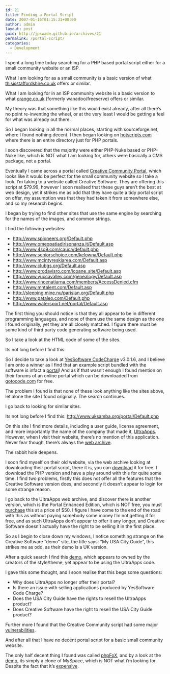 ```yaml
---
id: 21
title: Finding a Portal Script
date: 2007-01-16T01:15:31+00:00
author: admin
layout: post
guid: http://jpswade.github.io/archives/21
permalink: /portal-script/
categories:
  - Development
---
```

<p class="lead">
  I spent a long time today searching for a PHP based portal script either for a small community website or an ISP.
</p>

What I am looking for as a small community is a basic version of what [thisisstaffordshire.co.uk](http://www.thisisstaffordshire.co.uk/) offers or similar.

What I am looking for in an ISP community website is a basic version to what [orange.co.uk](http://www.orange.co.uk/) (formerly wanadoo/freeserve) offers or similar.

My theory was that something like this would exist already, after all there&#8217;s no point re-inventing the wheel, or at the very least I would be getting a feel for what was already out there.

So I began looking in all the normal places, starting with sourceforge.net, where I found nothing decent. I then began looking on [hotscripts.com](http://www.hotscripts.com/PHP/Scripts_and_Programs/Portal_Systems/) where there is an entire directory just for PHP portals.

I soon discovered that the majority were either PHP-Nuke based or PHP-Nuke like, which is NOT what I am looking for, others were basically a CMS package, not a portal.

Eventually I came across a portal called [Creative Community Portal](http://www.hotscripts.com/Detailed/59321.html), which looks like it would be perfect for the small community website so I take a look. I&#8217;m taking to a website called Creative Software. They are offering this script at $79.99, however I soon realised that these guys aren&#8217;t the best at web design, yet it strikes me as odd that they have quite a tidy portal script on offer, my assumption was that they had taken it from somewhere else, and so my research begins.

I began by trying to find other sites that use the same engine by searching for the names of the images, and common strings.

I find the following websites:

  * http://www.spioneers.org/Default.php
  * http://www.omeopatiadirisonanza.it/Default.asp
  * http://www.4so9.com/cauca/default.php
  * http://www.seniorschoice.com/kelowna/Default.php
  * http://www.mcintyreskiarea.com/Default.asp
  * http://www.clubgs.org/Default.asp
  * http://www.prodavisro.com/icoane_site/Default.asp
  * http://www.yuccavalley.com/genealogy/Default.asp
  * http://www.rincenatiarna.com/members/AccessDenied.cfm
  * http://www.mntalent.com/Default.asp
  * http://sleeping.mine.nu/parisian.org/Default.php
  * http://www.pataleo.com/Default.php
  * http://www.watersport.net/portal/Default.asp

The first thing you should notice is that they all appear to be in different programming languages, and none of them use the same design as the one I found originally, yet they are all closely matched. I figure there must be some kind of third party code generating software being used.

So I take a look at the HTML code of some of the sites.

Its not long before I find this: 

<meta content="YesSoftware CodeCharge v.2.0.1 / Templates.ccp build 10/12/2001" name="GENERATOR" />


So I decide to take a look at [YesSoftware CodeCharge](http://www.yessoftware.com/) v3.0.1.6, and I believe I am onto a winner as I find that an example script bundled with the software is infact a [portal](http://examples.codecharge.com/Portal/Default.php)! And as if that wasn&#8217;t enough I found mention on their forums of an online portal which can be downloaded from [gotocode.com](http://web.archive.org/web/20111104095309/http://www.gotocode.com:80/apps.asp?app_id=11&) for free.

The problem I found is that none of these look anything like the sites above, let alone the site I found originally. The search continues.

I go back to looking for similar sites.

Its not long before I find this: http://www.uksamba.org/portal/Default.php

On this site I find more details, including a user guide, license agreement, and more importantly the name of the company that made it, [UltraApps](http://www.ultraapps.com/). However, when I visit their website, there&#8217;s no mention of this application. Never fear though, there&#8217;s always the [web archive](http://web.archive.org/web/*/http://www.ultraapps.com/).

The rabbit hole deepens.

I soon find myself on their old website, via the web archive looking at downloading their portal script, there it is, you can [download](http://web.archive.org/web/20050205204458/www.ultraapps.com/appdownload2.asp?app_id=16&) it for free. I download the PHP version and have a play around with this for quite some time. I find two problems, firstly this does not offer all the features that the Creative Software version does, and secondly it doesn&#8217;t appear to login for some strange reason.

I go back to the UltraApps web archive, and discover there is another version, which is the Portal Enhanced Edition, which is NOT free, you must [purchase](http://web.archive.org/web/20050205110729/www.ultraapps.com/appurchase.asp?app_id=16) this at a price of $50. I figure I have come to the end of the road with this as without paying somebody some money I&#8217;m not getting it for free, and as such UltraApps don&#8217;t appear to offer it any longer, and Creative Software doesn&#8217;t actually have the right to be selling it in the first place.

So as I begin to close down my windows, I notice something strange on the Creative Software &#8220;demo&#8221; site, the title says: &#8220;My USA City Guide&#8221;, this strikes me as odd, as their demo is a UK version.

After a quick search I find this [demo](http://web.archive.org/web/20100126215236/http://demo.myusacityguide.com:80/Default.php), which appears to owned by the creators of the style/theme, yet appear to be using the UltraApps code.

I gave this some thought, and I soon realise that this begs some questions:

  * Why does UltraApps no longer offer their portal?
  * Is there an issue with selling applications produced by YesSoftware Code Charge?
  * Does the USA City Guide have the rights to resell the UltraApps product?
  * Does Creative Software have the right to resell the USA City Guide product?

Further more I found that the Creative Community script had some major [vulnerabilities](http://osvdb.org/show/osvdb/25311).

And after all that I have no decent portal script for a basic small community website.

The only half decent thing I found was called [phpFoX](http://www.phpfox.com/), and by a look at the [demo](http://web.archive.org/web/20131213081407/http://demo.phpfox.com:80/), its simply a clone of MySpace, which is NOT what i&#8217;m looking for. Despite the fact that it&#8217;s [expensive](http://www.phpfox.com/konsort/pricing/).